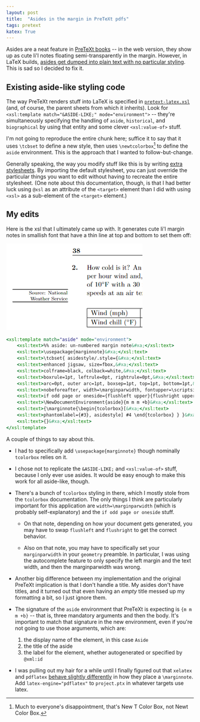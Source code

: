 ```yaml
---
layout: post
title:  "Asides in the margin in PreTeXt pdfs"
tags: pretext 
katex: True
---
```


Asides are a neat feature in [PreTeXt books](https://pretextbook.org/)  -- in the web version, they show up as cute li'l notes floating semi-transparently in the margin. However, in LaTeX builds, [asides get dumped into plain text with no particular styling](https://github.com/PreTeXtBook/pretext/issues/1501). This is sad so I decided to fix it.

## Existing aside-like styling code

The way PreTeXt renders stuff into LaTeX is specified in [`pretext-latex.xsl`](https://github.com/PreTeXtBook/pretext/blob/master/xsl/pretext-latex.xsl) (and, of course, the parent sheets from which it inherits). Look for `<xsl:template match="&ASIDE-LIKE;" mode="environment">` -- they're simultaneously specifying the handling of `aside`, `historical`, and `biographical` by using that entity and some clever `<xsl:value-of>` stuff.

I'm not going to reproduce the entire chunk here; suffice it to say that it uses `\tcbset` to define a new style, then uses `\newtcolorbox`[^1] to define the `aside` environment. This is the approach that I wanted to follow-but-change.

Generally speaking, the way you modify stuff like this is by writing [extra stylesheets](https://pretextbook.org/doc/guide/html/publisher-extra-stylesheet.html). By importing the default stylesheet, you can just override the particular things you want to edit without having to recreate the entire stylesheet. (One note about this documentation, though, is that I had better luck using `@xsl` as an attribute of the `<target>` element than I did with using `<xsl>` as a sub-element of the `<target>` element.)

## My edits

Here is the xsl that I ultimately came up with. It generates cute li'l margin notes in smallish font that have a thin line at top and bottom to set them off:

![Screenshot of cute li'l margin note](/images/aside-margin-note.png)

```xsl
<xsl:template match="aside" mode="environment">
    <xsl:text>%% aside: un-numbered margin note&#xa;</xsl:text>
    <xsl:text>\usepackage{marginnote}&#xa;</xsl:text>
    <xsl:text>\tcbset{ asidestyle/.style={&#xa;</xsl:text>
    <xsl:text>enhanced jigsaw, size=fbox,&#xa;</xsl:text>
    <xsl:text>colframe=black, colback=white,&#xa;</xsl:text>
    <xsl:text>boxrule=1pt, leftrule=0pt, rightrule=0pt,&#xa;</xsl:text>
    <xsl:text>arc=0pt, outer arc=1pt, boxsep=1pt, top=1pt, bottom=1pt,&#xa;</xsl:text>
    <xsl:text>nobeforeafter, width=\marginparwidth, fontupper=\scriptsize,&#xa;</xsl:text>
    <xsl:text>if odd page or oneside={flushleft upper}{flushright upper} } }&#xa;</xsl:text>
    <xsl:text>\NewDocumentEnvironment{aside}{m m m +b}&#xa;</xsl:text>
    <xsl:text>{\marginnote{\begin{tcolorbox}[&#xa;</xsl:text>
    <xsl:text>phantomlabel={#3}, asidestyle] #4 \end{tcolorbox} } }&#xa;</xsl:text>
    <xsl:text>{}&#xa;</xsl:text>
</xsl:template>
```

A couple of things to say about this.

- I had to specifically add `\usepackage{marginnote}` though nominally `tcolorbox` relies on it. 

- I chose not to replicate the `&ASIDE-LIKE;` and `<xsl:value-of>` stuff, because I only ever use asides. It would be easy enough to make this work for all aside-like, though.

- There's a bunch of `tcolorbox` styling in there, which I mostly stole from the `tcolorbox` documentation. The only things I think are particularly important for this application are `width=\marginparwidth` (which is probably self-explanatory) and the `if odd page or oneside` stuff.

    - On that note, depending on how your document gets generated, you may have to swap `flushleft` and `flushright` to get the correct behavior.

    - Also on that note, you may have to specifically set your `marginparwidth` in your `geometry` preamble. In particular, I was using the autocomplete feature to only specify the left margin and the text width, and then the marginparwidth was wrong.

- Another big difference between my implementation and the original PreTeXt implication is that I don't handle a title. My asides don't have titles, and it turned out that even having an *empty* title messed up my formatting a bit, so I just ignore them.

- The signature of the `aside` environment that PreTeXt is expecting is `{m m m +b}` -- that is, three mandatory arguments and then the body. It's important to match that signature in the new environment, even if you're not going to use those arguments, which are:
    1. the display name of the element, in this case `Aside`
    2. the title of the aside
    3. the label for the element, whether autogenerated or specified by `@xml:id`

- I was pulling out my hair for a while until I finally figured out that `xelatex` and `pdflatex` [behave slightly differently](https://bsky.app/profile/sbagley.bsky.social/post/3kxjtu5ccab25) in how they place a `\marginnote`. Add `latex-engine="pdflatex"` to `project.ptx` in whatever targets use latex.


[^1]: Much to everyone's disappointment, that's New T Color Box, not Newt Color Box.